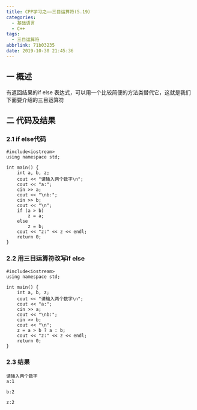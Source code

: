 ```yaml
---
title: CPP学习之——三目运算符(5.19)
categories:
  - 基础语言
  - C++
tags:
  - 三目运算符
abbrlink: 71b03235
date: 2019-10-30 21:45:36
---
```

## 一 概述

有返回结果的if else 表达式，可以用一个比较简便的方法类替代它，这就是我们下面要介绍的三目运算符  

<!--more-->

## 二 代码及结果

### 2.1 if else代码

```
#include<iostream>
using namespace std;

int main() {
	int a, b, z;
	cout << "请输入两个数字\n";
	cout << "a:";
	cin >> a;
	cout << "\nb:";
	cin >> b;
	cout << "\n";
	if (a > b)
		z = a;
	else
		z = b;
	cout << "z:" << z << endl;
	return 0;
}
```

### 2.2 用三目运算符改写if else

```
#include<iostream>
using namespace std;

int main() {
	int a, b, z;
	cout << "请输入两个数字\n";
	cout << "a:";
	cin >> a;
	cout << "\nb:";
	cin >> b;
	cout << "\n";
	z = a > b ? a : b;
	cout << "z:" << z << endl;
	return 0;
}
```

### 2.3 结果

```
请输入两个数字
a:1

b:2

z:2
```


